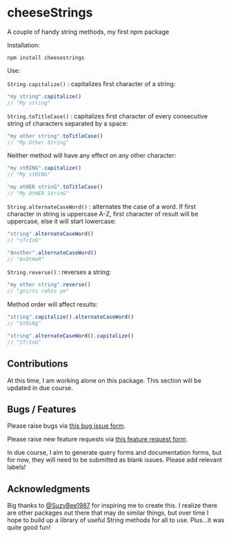 # cheeseStrings

A couple of handy string methods, my first npm package

Installation:

`npm install cheesestrings`

Use:

`String.capitalize()` : capitalizes first character of a string:

```javascript
"my string".capitalize()
// "My string"
```

`String.toTitleCase()` : capitalizes first character of every consecutive string
of characters separated by a space:

```javascript
"my other string".toTitleCase()
// "My Other String"
```

Neither method will have any effect on any other character:

```javascript
"my stRING".capitalize()
// "My stRING"

"my otHER strinG".toTitleCase()
// "My OtHER StrinG"
```

`String.alternateCaseWord()` : alternates the case of a word. If first character
in string is uppercase A-Z, first character of result will be uppercase, else it
will start lowercase:

```javascript
"string".alternateCaseWord()
// "sTrInG"

"Another".alternateCaseWord()
// "AnOtHeR"
```

`String.reverse()` : reverses a string:

```javascript
"my other string".reverse()
// "gnirts rehto ym"
```

Method order will affect results:

```javascript
"string".capitalize().alternateCaseWord()
// "StRiNg"

"string".alternateCaseWord().capitalize()
// "STrInG"
```

## Contributions

At this time, I am working alone on this package. This section will be updated
in due course.

## Bugs / Features

Please raise bugs via [this bug issue form](https://github.com/DaveyJH/form-test/issues/new?assignees=DaveyJH&labels=bug%2Ctriage&template=bug.yml&title=Bug%3A+).

Please raise new feature requests via [this feature request form](https://github.com/DaveyJH/cheeseStrings/issues/new?assignees=DaveyJH&labels=enhancement%2Ctriage&template=feature.yml&title=Feature%3A+).

In due course, I aim to generate query forms and documentation forms, but for
now, they will need to be submitted as blank issues. Please add relevant labels!

## Acknowledgments

Big thanks to [@SuzyBee1987](https://github.com/suzybee1987/suzybee1987) for
inspiring me to create this. I realize there are other packages out there that
may do similar things, but over time I hope to build up a library of useful
String methods for all to use. Plus...it was quite good fun!
